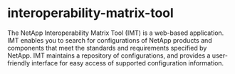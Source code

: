 # interoperability-matrix-tool

The NetApp Interoperability Matrix Tool (IMT) is a web-based application. IMT enables you to search for configurations of NetApp products and components that meet the standards and requirements specified by NetApp. IMT maintains a repository of configurations, and provides a user-friendly interface for easy access of supported configuration information.
